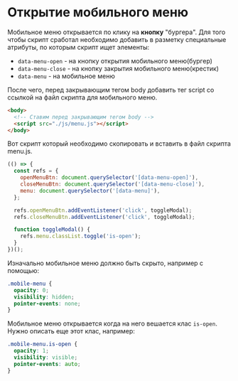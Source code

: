 # Открытие мобильного меню

Мобильное меню открывается по клику на **кнопку** "бургера". Для того чтобы скрипт сработал
необходимо добавить в разметку специальные атрибуты, по которым скрипт ищет элементы:

- `data-menu-open` - на кнопку открытия мобильного меню(бургер)
- `data-menu-close` - на кнопку закрытия мобильного меню(крестик)
- `data-menu` - на мобильное меню

После чего, перед закрывающим тегом body добавить тег script со ссылкой на файл скрипта для
мобильного меню.

```html
<body>
  <!-- Ставим перед закрывающим тегом body -->
  <script src="./js/menu.js"></script>
</body>
```

Вот скрипт который необходимо скопировать и вставить в файл скрипта menu.js.

```js
(() => {
  const refs = {
    openMenuBtn: document.querySelector('[data-menu-open]'),
    closeMenuBtn: document.querySelector('[data-menu-close]'),
    menu: document.querySelector('[data-menu]'),
  };

  refs.openMenuBtn.addEventListener('click', toggleModal);
  refs.closeMenuBtn.addEventListener('click', toggleModal);

  function toggleModal() {
    refs.menu.classList.toggle('is-open');
  }
})();
```

Изначально мобильное меню должно быть скрыто, например с помощью:

```css
.mobile-menu {
  opacity: 0;
  visibility: hidden;
  pointer-events: none;
}
```

Мобильное меню открывается когда на него вешается клас `is-open`. Нужно описать еще этот клас,
например:

```css
.mobile-menu.is-open {
  opacity: 1;
  visibility: visible;
  pointer-events: auto;
}
```
